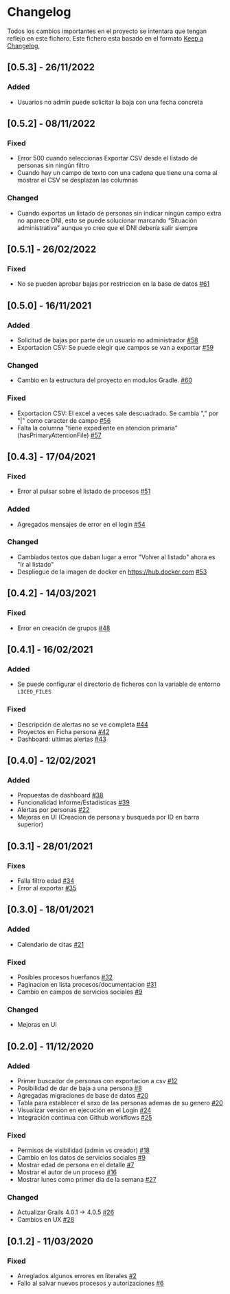 # Changelog
Todos los cambios importantes en el proyecto se intentara que tengan reflejo en este fichero. Este fichero esta basado en el formato [Keep a Changelog](https://keepachangelog.com/en/1.0.0/),

## [0.5.3] - 26/11/2022
### Added
- Usuarios no admin puede solicitar la baja con una fecha concreta

## [0.5.2] - 08/11/2022

### Fixed

- Error 500 cuando seleccionas Exportar CSV desde el listado de personas sin ningún filtro
- Cuando hay un campo de texto con una cadena que tiene una coma al mostrar el CSV se desplazan las columnas

### Changed

- Cuando exportas un listado de personas sin indicar ningún campo extra no aparece DNI, esto se puede solucionar marcando “Situación administrativa” aunque yo creo que el DNI debería salir siempre

## [0.5.1] - 26/02/2022

### Fixed

- No se pueden aprobar bajas por restriccion en la base de datos [#61](https://github.com/liceo-social/liceo/issues/61)

## [0.5.0] - 16/11/2021

### Added

- Solicitud de bajas por parte de un usuario no administrador [#58](https://github.com/liceo-social/liceo/issues/58)
- Exportacion CSV: Se puede elegir que campos se van a exportar [#59](https://github.com/liceo-social/liceo/issues/59)

### Changed

- Cambio en la estructura del proyecto en modulos Gradle. [#60](https://github.com/liceo-social/liceo/issues/60)

### Fixed 

- Exportacion CSV: El excel a veces sale descuadrado. Se cambia "," por "|" como caracter de campo [#56](https://github.com/liceo-social/liceo/issues/56)
- Falta la columna "tiene expediente en atencion primaria" (hasPrimaryAttentionFile) [#57](https://github.com/liceo-social/liceo/issues/57)

## [0.4.3] - 17/04/2021

### Fixed

- Error al pulsar sobre el listado de procesos [#51](https://github.com/liceo-social/liceo/issues/51)

### Added

- Agregados mensajes de error en el login [#54](https://github.com/liceo-social/liceo/issues/54)

### Changed

- Cambiados textos que daban lugar a error "Volver al listado" ahora es "Ir al listado"
- Despliegue de la imagen de docker en https://hub.docker.com [#53](https://github.com/liceo-social/liceo/issues/53)

## [0.4.2] - 14/03/2021

### Fixed

- Error en creación de grupos [#48](https://github.com/liceo-social/liceo/issues/48)

## [0.4.1] - 16/02/2021

### Added

- Se puede configurar el directorio de ficheros con la variable de entorno `LICEO_FILES`

### Fixed

- Descripción de alertas no se ve completa [#44](https://github.com/liceo-social/liceo/issues/44)
- Proyectos en Ficha persona [#42](https://github.com/liceo-social/liceo/issues/42)
- Dashboard: ultimas alertas [#43](https://github.com/liceo-social/liceo/issues/43)

## [0.4.0] - 12/02/2021

### Added

- Propuestas de dashboard [#38](https://github.com/liceo-social/liceo/issues/38)
- Funcionalidad Informe/Estadisticas [#39](https://github.com/liceo-social/liceo/issues/39)
- Alertas por personas [#22](https://github.com/liceo-social/liceo/issues/22)
- Mejoras en UI (Creacion de persona y busqueda por ID en barra superior)

## [0.3.1] - 28/01/2021

### Fixes

- Falla filtro edad [#34](https://github.com/liceo-social/liceo/issues/34)
- Error al exportar [#35](https://github.com/liceo-social/liceo/issues/35)

## [0.3.0] - 18/01/2021

### Added

- Calendario de citas [#21](https://github.com/liceo-social/liceo/issues/21)

### Fixed

- Posibles procesos huerfanos [#32](https://github.com/liceo-social/liceo/issues/32)
- Paginacion en lista procesos/documentacion [#31](https://github.com/liceo-social/liceo/issues/31)
- Cambio en campos de servicios sociales [#9](https://github.com/liceo-social/liceo/issues/9)

### Changed

- Mejoras en UI

## [0.2.0] - 11/12/2020
### Added

- Primer buscador de personas con exportacion a csv [#12](https://github.com/liceo-social/liceo/issues/12)
- Posibilidad de dar de baja a una persona [#8](https://github.com/liceo-social/liceo/issues/8)
- Agregadas migraciones de base de datos [#20](https://github.com/liceo-social/liceo/issues/20)
- Tabla para establecer el sexo de las personas ademas de su genero [#20](https://github.com/liceo-social/liceo/issues/20)
- Visualizar version en ejecución en el Login [#24](https://github.com/liceo-social/liceo/issues/24)
- Integración continua con Github workflows [#25](https://github.com/liceo-social/liceo/issues/25)

### Fixed

- Permisos de visibilidad (admin vs creador) [#18](https://github.com/liceo-social/liceo/issues/18)
- Cambio en los datos de servicios sociales [#9](https://github.com/liceo-social/liceo/issues/9)
- Mostrar edad de persona en el detalle [#7](https://github.com/liceo-social/liceo/issues/7)
- Mostrar el autor de un proceso [#16](https://github.com/liceo-social/liceo/issues/16)
- Mostrar lunes como primer dia de la semana [#27](https://github.com/liceo-social/liceo/issues/27)

### Changed

- Actualizar Grails 4.0.1 -> 4.0.5 [#26](https://github.com/liceo-social/liceo/issues/26)
- Cambios en UX [#28](https://github.com/liceo-social/liceo/issues/28)

## [0.1.2] - 11/03/2020
### Fixed

- Arreglados algunos errores en literales [#2](https://github.com/liceo-social/liceo/issues/6)
- Fallo al salvar nuevos procesos y autorizaciones [#6](https://github.com/liceo-social/liceo/issues/6)
